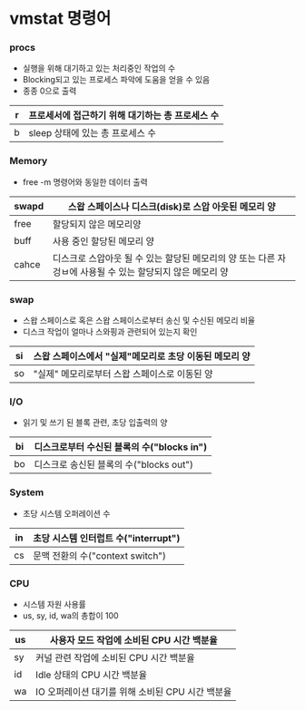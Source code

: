 # vmstat 명령어

### procs 
- 실행을 위해 대기하고 있는 처리중인 작업의 수
- Blocking되고 있는 프로세스 파악에 도움을 얻을 수 있음
- 종종 0으로 출력

|  r  | 프로세서에 접근하기 위해 대기하는 총 프로세스 수 |
|-----|--------------------------------------------------|
| b   | sleep 상태에 있는 총 프로세스 수                 |

### Memory
- free -m 명령어와 동일한 데이터 출력

| swapd | 스왑 스페이스나 디스크(disk)로 스압 아웃된 메모리 양 |
|-------|-----------------------------------------------------------------------------------------------------------|
| free | 할당되지 않은 메모리양 |
| buff | 사용 중인 할당된 메모리 양 |
| cahce | 디스크로 스압아웃 될 수 있는 할당된 메모리의 양 또는 다른 자겅ㅂ에 사용될 수 있는 할당되지 않은 메모리 양 |

### swap
- 스왑 스페이스로 혹은 스왑 스페이스로부터 송신 및 수신된 메모리 비율
- 디스크 작업이 얼마나 스와핑과 관련되어 있는지 확인


| si | 스왑 스페이스에서 "실제"메모리로 초당 이동된 메모리 양 |
|----|--------------------------------------------------------|
| so | "실제" 메모리로부터 스왑 스페이스로 이동된 양 |

### I/O
- 읽기 및 쓰기 된 블록 관련, 초당 입출력의 양

| bi | 디스크로부터 수신된 블록의 수("blocks in") |
|----|--------------------------------------------|
| bo | 디스크로 송신된 블록의 수("blocks out") |

### System
- 초당 시스템 오퍼레이션 수

| in | 초당 시스템 인터럽트 수("interrupt") |
|----|--------------------------------------|
| cs | 문맥 전환의 수("context switch") |

### CPU
- 시스템 자원 사용률
- us, sy, id, wa의 총합이 100

| us | 사용자 모드 작업에 소비된 CPU 시간 백분율 |
|----|--------------------------------------------------|
| sy | 커널 관련 작업에 소비된 CPU 시간 백분율 |
| id | Idle 상태의 CPU 시간 백분율 |
| wa | IO 오퍼레이션 대기를 위해 소비된 CPU 시간 백분율 |